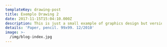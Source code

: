 ```yaml
---
templateKey: drawing-post
title: Exemplo Drawing 2
date: 2017-11-15T15:04:10.000Z
description: This is just a small example of graphics design but version2
details: 'Paper, pencil. 99x99. 12/2010'
image: >-
  /img/blog-index.jpg
---
```


